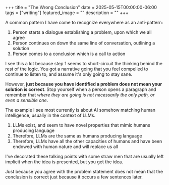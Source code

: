 +++
title =  "The Wrong Conclusion"
date = 2025-05-15T00:00:00-06:00
tags = ["writing"]
featured_image = ""
description = ""
+++

A common pattern I have come to recognize everywhere as an anti-pattern:

1. Person starts a dialogue establishing a problem, upon which we all agree
1. Person continues on down the same line of conversation, outlining a solution
1. Person comes to a conclusion which is a call to action

I see this a lot because step 1 seems to short-circuit the thinking behind the rest of the logic. You got a narrative going that you feel compelled to continue to listen to, and assume it's only going to stay sane.

However, **just because you have identified a problem does not mean your solution is correct**. Stop yourself when a person opens a paragraph and remember that _where they are going is not necessarily the only path, or even a sensible one_.

The example I see most currently is about AI somehow matching human intelligence, usually in the context of LLMs.

1. LLMs exist, and seem to have novel properties that mimic humans producing language
1. Therefore, LLMs are the same as humans producing language
1. Therefore, LLMs have all the other capacities of humans and have been endowed with human nature and will replace us all

I've decorated these talking points with some straw men that are usually left implicit when the idea is presented, but you get the idea.

Just because you agree with the problem statement does not mean that the conclusion is correct just because it occurs a few sentences later.